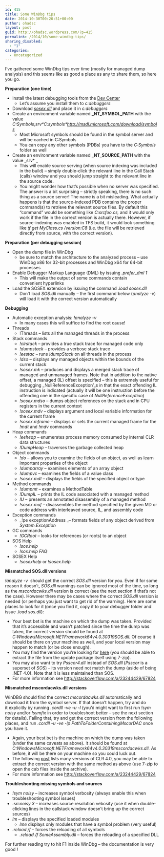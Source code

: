 ```yaml
---
id: 415
title: Some WinDbg tips
date: 2014-10-30T00:20:51+00:00
author: ohadsc
layout: post
guid: http://ohadsc.wordpress.com/?p=415
permalink: /2014/10/some-windbg-tips/
sharing_disabled:
  - "1"
categories:
  - Uncategorized
---
```

I&#8217;ve gathered some WinDbg tips over time (mostly for managed dump analysis) and this seems like as good a place as any to share them, so here you go.

**Preparation (one time)**

  * Install the latest debugging tools from the [Dev Center](http://msdn.microsoft.com/en-us/windows/hardware/hh852365.aspx) 
      * Let’s assume you install them to _c:debuggers_
  * Download [_sosex.dll_](http://www.stevestechspot.com/default.aspx) and place it in _c:debuggers_
  * Create an environment variable named **\_NT\_SYMBOL_PATH** with the value _C:Symbols;srv\*C:symbols\*http://msdl.microsoft.com/download/symbols_ 
      * Most Microsoft symbols should be found in the symbol server and will be cached in C:Symbols
      * You can copy any other symbols (PDBs) you have to the _C:Symbols_ folder as well
  * Create an environment variable named **\_NT\_SOURCE_PATH** with the value _srv* _ 
      * This will enable source serving (when source indexing was included in the build) &#8211; simply double-click the relevant line in the Call Stack (calls) window and you should jump straight to the relevant line in the source code.
      * You might wonder how that&#8217;s possible when no server was specified. The answer is a bit surprising &#8211; strictly speaking, there is no such thing as a source server! The name is a bit misleading. What actually happens is that the source-indexed PDB contains the proper command(s) to retrieve the relevant source files. By default this &#8220;command&#8221; would be something like _C:srcfoo.cs,_ and it would only work if the file in the correct version is actually there. However, if source-indexing was enabled in TFS build, it would look something like _tf get MyClass.cs /version:C8_ (i.e. the file will be retrieved directly from source, with the correct version).

**Preparation (per debugging session)**

  * Open the dump file in WinDbg 
      * be sure to match the architecture to the analyzed process &#8211; use WinDbg x86 for 32-bit processes and WinDbg x64 for 64-bit processes
  * Enable Debugger Markup Language (DML) by issuing _.prefer_dml 1_ 
      * This will make the output of some commands contain convenient hyperlinks
  * Load the SOSEX extension by issuing the command _.load sosex.dll_ 
      * Don&#8217;t load _SOS.dll_ manually &#8211; the first command below (_analyze -v_) will load it with the correct version automatically

**Debugging**

  * Automatic exception analysis: _!analyze -v_ 
      * In many cases this will suffice to find the root cause!
  * Threads 
      * !Threads &#8211; lists all the managed threads in the process
  * Stack commands 
      * _!clrstack_ &#8211; provides a true stack trace for managed code only
      * _!dumpstack_ &#8211; provides a verbose stack trace
      * _!eestac_ &#8211; runs _!dumpStack_ on all threads in the process
      * _!dso_ &#8211; displays any managed objects within the bounds of the current stack
      * _!sosex.mk_ &#8211; produces and displays a merged stack trace of managed and unmanaged frames. Note that in addition to the native offset, a managed (IL) offset is specified &#8211; this is extremely useful for debugging _NullReferenceException&#8217;_s in that the exact offending IL instruction is indicated (actually it will be one instruction before the offending one in the specific case of _NullReferenceException_)
      * _!sosex.mdso_ &#8211; dumps object references on the stack and in CPU registers in the current context
      * _!sosex.mdv_ &#8211; displays argument and local variable information for the current frame
      * _!sosex.mframe_ &#8211; displays or sets the current managed frame for the _!mdt_ and _!mdv_ commands
  * Heap commands 
      * _!eeheap_ &#8211; enumerates process memory consumed by internal CLR data structures
      * _!DumpHeap_ &#8211; traverses the garbage collected heap
  * Object commands 
      * _!do_ &#8211; allows you to examine the fields of an object, as well as learn important properties of the object
      * _!dumparray_ &#8211; examines elements of an array object
      * _!dumpvc_ &#8211; examines the fields of a value class
      * _!sosex.mdt_ &#8211; displays the fields of the specified object or type
  * Method commands 
      * _!dumpmt_ &#8211; examines a MethodTable
      * _!DumpIL_ &#8211; prints the IL code associated with a managed method
      * _!U_ &#8211; presents an annotated disassembly of a managed method
      * _!sosex.muf_ &#8211; disassembles the method specified by the given MD or code address with interleaved source, IL, and assembly code
  * Exception commands 
      * _!pe exceptionAddress _&#8211; formats fields of any object derived from _System.Exception_
  * GC commands 
      * _!GCRoot_ &#8211; looks for references (or roots) to an object
  * SOS Help 
      * _!sos.help_
      * _!sos.help FAQ_
  * SOSEX Help 
      * _!sosexhelp_ or _!sosex.help_

**Mismatched SOS.dll versions**

_!analyze -v_  should get the correct _SOS.dll_ version for you. Even if for some reason it doesn’t, _SOS.dll_ warnings can be ignored most of the time, so long as the _mscordacwks.dll_ version is correct (see the next section if that&#8217;s not the case). However there may be cases where the correct _SOS.dll_ version is needed (or perhaps you just want to get rid of the warning). Here are some places to look for it (once you find it, copy it to your debugger folder and issue _.load sos.dll_):

  * Your best bet is the machine on which the dump was taken. Provided that it&#8217;s accessible and wasn&#8217;t patched since the time the dump was taken, the correct version should be found at _C:WindowsMicrosoft.NETFramework64v4.0.30319SOS.dll_. Of course it should be there on your machine as well, and your local version may happen to match (or be close enough).
  * You may find the version you&#8217;re looking for [here](http://www.mskbfiles.com/sos.dll.php) (you should be able to extract the file from the update package itself using 7-zip).
  * You may also want to try _Psscor4.dll_ instead of _SOS.dll_ (_Psscor_ is a superset of _SOS_) &#8211; its version need not match the dump (aside of being .NET 4.0). Note that it is less maintained than SOS.
  * For more information see <http://stackoverflow.com/a/23244429/67824>

**Mismatched mscordacwks.dll versions**

WinDBG should find the correct _mscordacwks.dll_ automatically and download it from the symbol server. If that doesn&#8217;t happen, try and do it explicitly by running _.cordll -ve -u -l_ (you&#8217;d might want to first run _!sym noisy_ and/or _!symfix_ in order to troubleshoot better &#8211; see the next section for details). Failing that, try and get the correct version from the following places, and run _.cordll -u -ve -lp PathToFolderContainingMscorDAC_ once you have it.

  * Again, your best bet is the machine on which the dump was taken (under the same caveats as above). It should be found at _C:WindowsMicrosoft.NETFramework64v4.0.30319mscordacwks.dll._ As before, it will be there on your machine so you could luck out.
  * The following [post](http://blogs.msdn.com/b/dougste/archive/2011/09/30/version-history-of-the-clr-4-0.aspx) lists many versions of CLR 4.0, you may be able to extract the correct version with the same method as above (use 7-zip to open the cab files inside the archive).
  * For more information see <http://stackoverflow.com/a/23244429/67824>

**Troubleshooting missing symbols and sources**

  * _!sym noisy_ &#8211; increases symbol verbosity (always enable this when troubleshooting symbol issues)
  * _.srcnoisy 3_ &#8211; increases source resolution vebosity (use it when double-clicking lines in the callstack window doesn&#8217;t bring up the correct sources)
  * _lm_ &#8211; displays the specified loaded modules 
      * _lme_ displays only modules that have a symbol problem (very useful)
  * _.reload /f_ &#8211; forces the reloading of all symbols 
      * _.reload /f SomeAssembly.dll_ &#8211; forces the reloading of a specified DLL

For further reading try to hit F1 inside WinDbg &#8211; the documentation is very good !
